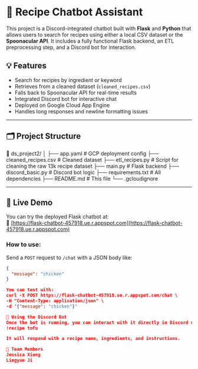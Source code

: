 # 🥘 Recipe Chatbot Assistant

This project is a Discord-integrated chatbot built with **Flask** and **Python** that allows users to search for recipes using either a local CSV dataset or the **Spoonacular API**. It includes a fully functional Flask backend, an ETL preprocessing step, and a Discord bot for interaction.

## 💡 Features

- Search for recipes by ingredient or keyword
- Retrieves from a cleaned dataset (`cleaned_recipes.csv`)
- Falls back to Spoonacular API for real-time results
- Integrated Discord bot for interactive chat
- Deployed on Google Cloud App Engine
- Handles long responses and newline formatting issues

---

## 🗂️ Project Structure

📁 ds_project2/ │ ├── app.yaml # GCP deployment config ├── cleaned_recipes.csv # Cleaned dataset ├── etl_recipes.py # Script for cleaning the raw 13k recipe dataset ├── main.py # Flask backend ├── discord_basic.py # Discord bot logic ├── requirements.txt # All dependencies ├── README.md # This file └── .gcloudignore


---

## 🧪 Live Demo

You can try the deployed Flask chatbot at:  
🔗 [https://flask-chatbot-457918.ue.r.appspot.com](https://flask-chatbot-457918.ue.r.appspot.com)

### How to use:

Send a `POST` request to `/chat` with a JSON body like:

```json
{
  "message": "chicken"
}

You can test with:
curl -X POST https://flask-chatbot-457918.ue.r.appspot.com/chat \
-H "Content-Type: application/json" \
-d '{"message": "chicken"}'

💬 Using the Discord Bot
Once the bot is running, you can interact with it directly in Discord using:
!recipe tofu

It will respond with a recipe name, ingredients, and instructions.

👥 Team Members
Jessica Xiong
Lingyue Ji
